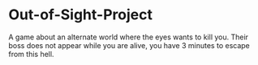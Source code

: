 # Out-of-Sight-Project
A game about an alternate world where the eyes wants to kill you. Their boss does not appear while you are alive, you have 3 minutes to escape from this hell.
